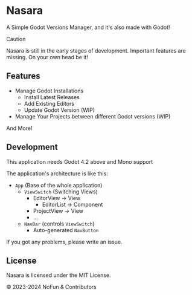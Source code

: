 # Nasara

A Simple Godot Versions Manager, and it's also made with Godot!

> [!CAUTION]
> Nasara is still in the early stages of development. Important features are missing.
> On your own head be it!

## Features

- Manage Godot Installations
  - Install Latest Releases
  - Add Existing Editors
  - Update Godot Version (WIP)
- Manage Your Projects between different Godot versions (WIP)

And More!

## Development

This application needs Godot 4.2 above and Mono support

The application's architecture is like this:

- `App` (Base of the whole application)
  - `ViewSwitch` (Switching Views)
    - EditorView      -> View
      - EditorList    -> Component
    - ProjectView     -> View
    - ...
  - `NavBar` (controls `ViewSwitch`)
    - Auto-generated `NavButton`

If you got any problems, please write an issue.

## License

Nasara is licensed under the MIT License.

© 2023-2024 NoFun & Contributors
